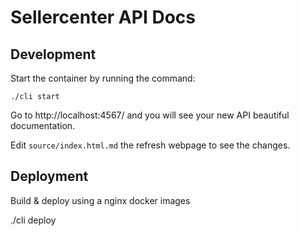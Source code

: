 # Sellercenter API Docs

## Development

Start the container by running the command:

```
./cli start
```

Go to http://localhost:4567/ and you will see your new API beautiful documentation.

Edit `source/index.html.md` the refresh webpage to see the changes.

## Deployment

Build & deploy using a nginx docker images

./cli deploy